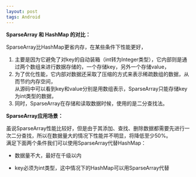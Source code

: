 ```yaml
---
layout: post
tags: Android
---
```


**SparseArray 和 HashMap 的对比：**

SparseArray比HashMap更省内存，在某些条件下性能更好，  
1. 主要是因为它避免了对key的自动装箱（int转为Integer类型），它内部则是通过两个数组来进行数据存储的，一个存储key，另外一个存储value，  
2. 为了优化性能，它内部对数据还采取了压缩的方式来表示稀疏数组的数据，从而节约内存空间，  
从源码中可以看到key和value分别是用数组表示，SparseArray只能存储key为int类型的数据，
3. 同时，SparseArray在存储和读取数据时候，使用的是二分查找法。

**SparseArray应用场景：**

虽说SparseArray性能比较好，但是由于其添加、查找、删除数据都需要先进行一次二分查找，所以在数据量大的情况下性能并不明显，将降低至少50%。  
满足下面两个条件我们可以使用SparseArray代替HashMap：

- 数据量不大，最好在千级以内

- key必须为int类型，这中情况下的HashMap可以用SparseArray代替
